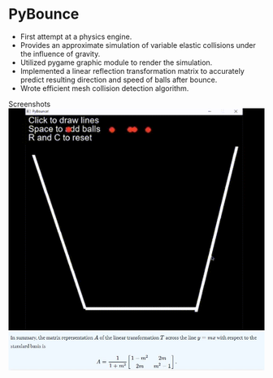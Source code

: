 # PyBounce
* First attempt at a physics engine. 
* Provides an approximate simulation of variable elastic collisions under the influence of gravity.
* Utilized pygame graphic module to render the simulation.
* Implemented a linear reflection transformation matrix to accurately predict resulting direction and speed of balls after bounce.
* Wrote efficient mesh collision detection algorithm.
 
Screenshots<br/>
![](Images/PybounceDemo.gif)
![](Images/LTM.JPG)
